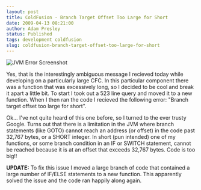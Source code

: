 ```yaml
---
layout: post
title: ColdFusion - Branch Target Offset Too Large for Short
date: 2009-04-13 08:21:00
author: Adam Presley
status: Published
tags: development coldfusion
slug: coldfusion-branch-target-offset-too-large-for-short
---
```

![JVM Error Screenshot](http://s3.amazonaws.com/www.adampresley.com/posts/jvmerror-branch-offset.jpg)

Yes, that is the interestingly ambiguous message I recieved today while
developing on a particularly large CFC. In this particular component
there was a function that was excessively long, so I decided to be cool
and break it apart a little bit. To start I took out a 523 line query
and moved it to a new function. When I then ran the code I recieved the
following error: "Branch target offset too large for short".

Ok... I've not quite heard of this one before, so I turned to the ever
trusty Google. Turns out that there is a limitation in the JVM where
branch statements (like GOTO) cannot reach an address (or offset) in the
code past 32,767 bytes, or a SHORT integer. In short (pun intended) one
of my functions, or some branch condition in an IF or SWITCH statement,
cannot be reached because it is at an offset that exceeds 32,767 bytes.
Code is too big!!

**UPDATE:** To fix this issue I moved a large branch of code that
contained a large number of IF/ELSE statements to a new function. This
apparently solved the issue and the code ran happily along again.

